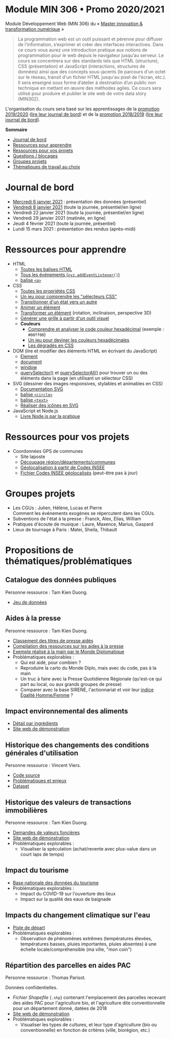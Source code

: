 # Module MIN 306 • Promo 2020/2021

Module Développement Web (MIN 306) du « [Master innovation &amp; transformation numérique](https://www.sciencespo.fr/ecole-management-innovation/fr/formations/innovation-transformation-numerique.html) »

> La programmation web est un outil puissant et pérenne pour diffuser de l'information, s’exprimer et créer des interfaces interactives.
> Dans ce cours vous aurez une introduction pratique aux notions de programmation pour le web depuis le navigateur jusqu’au serveur.
> Le cours se concentrera sur des standards tels que HTML (structure), CSS (présentation) et JavaScript (interactions, structures de données) ainsi que des concepts sous-jacents (le parcours d'un octet sur le réseau, transit d'un fichier HTML jusqu'au pixel de l'écran, etc.).
> Il sera enseigné sous forme d’atelier à destination d’un public non technique en mettant en œuvre des méthodes agiles.
> Ce cours sera utilisé pour produire et publier le site web de votre data story (MIN302).

L'organisation du cours sera basé sur les apprentissages de la [promotion 2019/2020](https://github.com/oncletom/m2-min-2019) ([lire leur journal de bord](https://github.com/oncletom/m2-min-2019/blob/master/JOURNAL.md)) et de la [promotion 2018/2019](https://github.com/oncletom/m2-min-2018) ([lire leur journal de bord](https://github.com/oncletom/m2-min-2018/blob/master/JOURNAL.md#jeudi-29-novembre)).

**Sommaire**

   * [Journal de bord](#journal-de-bord)
   * [Ressources pour apprendre](#ressources-pour-apprendre)
   * [Ressources pour vos projets](#ressources-pour-vos-projets)
   * [Questions / blocages](#questions--blocages)
   * [Groupes projets](#groupes-projets)
   * [Thématiques de travail au choix](#thématiques-de-travail-au-choix)

# Journal de bord

- [Mercredi 6 janvier 2021](JOURNAL.md#mercredi-6-janvier-2021) : présentation des données (présentiel)
- [Vendredi 8 janvier 2021](JOURNAL.md#vendredi-8-janvier-2021) (toute la journée, présentiel/en ligne)
- Vendredi 22 janvier 2021 (toute la journée, présentiel/en ligne)
- Vendredi 29 janvier 2021 (matinée, en ligne)
- Jeudi 4 février 2021 (toute la journée, présentiel)
- Lundi 15 mars 2021 : présentation des rendus (après-midi)

# Ressources pour apprendre

- HTML
  - [Toutes les balises HTML](https://developer.mozilla.org/docs/Web/HTML/Element)
  - [Tous les événements (`xyz.addEventListener()`)](https://developer.mozilla.org/en-US/docs/Web/API/HTMLElement#events)
  - [balise `<a>`](https://developer.mozilla.org/docs/Web/HTML/Element/a)
- CSS
  - [Toutes les propriétés CSS](https://developer.mozilla.org/docs/Web/CSS/Reference)
  - [Un jeu pour comprendre les "sélecteurs CSS"](https://flukeout.github.io/)
  - [Transitionner d'un état vers un autre](https://developer.mozilla.org/docs/Web/CSS/transition)
  - [Animer un élément](https://developer.mozilla.org/docs/Web/CSS/animation)
  - [Transformer un élément](https://developer.mozilla.org/docs/Web/CSS/transform) (rotation, inclinaison, perspective 3D)
  - [Générer une grille à partir d'un outil visuel](https://cssgrid-generator.netlify.app/)
  - **Couleurs**
    - [Comprendre et analyser le code couleur hexadécimal](https://www.color-hex.com/color/00ff00) (exemple : `#00ff00`)
    - [Un jeu pour deviner les couleurs hexadécimales](http://www.hexinvaders.com/)
    - [Les dégradés en CSS](https://developer.mozilla.org/fr/docs/Web/CSS/Utilisation_de_d%C3%A9grad%C3%A9s_CSS)
- DOM (lire et modifier des éléments HTML en écrivant du JavaScript)
  - [Element](https://developer.mozilla.org/docs/Web/API/Element)
  - [document](https://developer.mozilla.org/docs/Web/API/Document)
  - [window](https://developer.mozilla.org/en-US/docs/Web/API/Window)
  - [querySelector()](https://developer.mozilla.org/docs/Web/API/Document/querySelector) et [querySelectorAll()](https://developer.mozilla.org/docs/Web/API/Document/querySelectorAll) pour trouver un ou des éléments dans la page (en utilisant un sélecteur CSS)
- SVG (dessiner des images responsives, stylables et animables en CSS)
  - [Documentation SVG](https://developer.mozilla.org/docs/Web/SVG)
  - [balise `<circle>`](https://developer.mozilla.org/docs/Web/SVG/Element/circle)
  - [balise `<text>`](https://developer.mozilla.org/docs/Web/SVG/Element/text)
  - [Réaliser des icônes en SVG](https://fvsch.com/svg-icons/)
- JavaScript et Node.js
  - [Livre Node.js par la pratique](https://oncletom.io/node.js/#chapitres)
  
# Ressources pour vos projets

- Coordonnées GPS de communes
  - Site laposte
  - [Découpage région/départements/communes](https://geo.api.gouv.fr/decoupage-administratif/regions)
  - [Géolocalisation à partir de Codes INSEE](https://geo.api.gouv.fr/adresse#csv-search)
  - [Fichier Codes INSEE géolocalisés](http://www.nosdonnees.fr/dataset/donnes-gographiques-des-communes-par-code-insee) (peut-être pas à jour)

# Groupes projets

- Les CGUs : Julien, Hélène, Lucas et Pierre<br>
  Comment les événements exogènes se répercutent dans les CGUs.
- Subventions de l'état à la presse : Franck, Alex, Elias, William
- Pratiques d'écoute de musique : Laure, Maxence, Marius, Gaspard
- Lieux de tournage à Paris : Matei, Sheila, Thibault

# Propositions de thématiques/problématiques

## Catalogue des données publiques

Personne ressource : Tam Kien Duong.

- [Jeu de données](https://www.data.gouv.fr/fr/datasets/catalogue-des-donnees-de-data-gouv-fr/)

## Aides à la presse

Personne ressource : Tam Kien Duong.

- [Classement des titres de presse aidés ](https://www.data.gouv.fr/en/datasets/aides-a-la-presse-classement-des-titres-de-presse-aides/)
- [Compilation des ressources sur les aides à la presse](https://www.data.gouv.fr/en/datasets/aides-a-la-presse-1/)
- [Exemple réalisé à la main par le Monde Diplomatique](https://github.com/mdiplo/Medias_francais)
- Problématiques explorables :
  - Qui est aidé, pour combien ?
  - Reproduire la carto du Monde Diplo, mais avec du code, pas à la main
  - Un truc à faire avec la Presse Quotidienne Régionale (qu'est-ce qui part au local, ou aux grands groupes de presse)
  - Comparer avec la base SIRENE, l'actionnariat et voir leur [indice Égalité Homme/Femme](https://index-egapro.travail.gouv.fr/) ?

## Impact environnemental des aliments

- [Détail par ingrédients](https://data.ademe.fr/datasets/agribalyse-detail-ingredient)
- [Site web de démonstration](http://app.agribalyse.fr)

## Historique des changements des conditions générales d'utilisation

Personne ressource : Vincent Viers.

- [Code source](https://github.com/ambanum/CGUs/)
- [Problématiques et enjeux](https://github.com/ambanum/CGUs/wiki/CGUs---Potential-Data-Use-Cases)
- [Dataset](https://github.com/ambanum/CGUs-versions/releases)

## Historique des valeurs de transactions immobilières

Personne ressource : Tam Kien Duong.

- [Demandes de valeurs foncières](https://www.data.gouv.fr/fr/datasets/demandes-de-valeurs-foncieres/)
- [Site web de démonstration](https://app.dvf.etalab.gouv.fr/)
- Problématiques explorables :
  - Visualiser la spéculation (achat/revente avec plus-value dans un court laps de temps)

## Impact du tourisme

- [Base nationale des données du tourisme](https://www.data.gouv.fr/fr/datasets/datatourisme-la-base-nationale-des-donnees-du-tourisme-en-open-data/)
- Problématiques explorables :
  - Impact du COVID-19 sur l'ouverture des lieux
  - Impact sur la qualité des eaux de baignade
  
## Impacts du changement climatique sur l'eau

- [Piste de départ](https://www.eaufrance.fr/les-impacts-du-changement-climatique-sur-leau)
- Problématiques explorables :
  - Observation de phénomènes extrêmes (températures élevées, températures basses, pluies importantes, pluies absentes) à une échelle locale/compréhensible (ma ville, "mon coin")

## Répartition des parcelles en aides PAC

Personne ressource : Thomas Parisot.

Données confidentielles.

- _Fichier Shapefile_ (`.shp`) contenant l'emplacement des parcelles recevant des aides PAC pour l'agriculture bio, et l'agriculture dite conventionnelle pour un département donné, datées de 2018
- [Site web de démonstration](https://cartobio.org)
- Problématiques explorables :
  - Visualiser les types de cultures, et leur type d'agriculture (bio ou conventionnelle) en fonction de critères (ville, biorégion, etc.)
